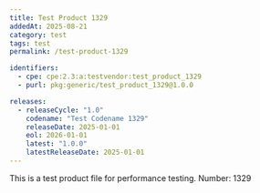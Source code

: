 ```yaml
---
title: Test Product 1329
addedAt: 2025-08-21
category: test
tags: test
permalink: /test-product-1329

identifiers:
  - cpe: cpe:2.3:a:testvendor:test_product_1329
  - purl: pkg:generic/test_product_1329@1.0.0

releases:
  - releaseCycle: "1.0"
    codename: "Test Codename 1329"
    releaseDate: 2025-01-01
    eol: 2026-01-01
    latest: "1.0.0"
    latestReleaseDate: 2025-01-01
---
```


This is a test product file for performance testing. Number: 1329
